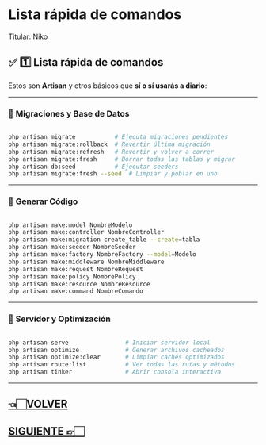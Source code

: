 # Lista rápida de comandos

Titular: Niko

## ✅ **1️⃣ Lista rápida de comandos**

Estos son **Artisan** y otros básicos que **sí o sí usarás a diario**:

---

### 📌 **Migraciones y Base de Datos**

```bash

php artisan migrate           # Ejecuta migraciones pendientes
php artisan migrate:rollback  # Revertir última migración
php artisan migrate:refresh   # Revertir y volver a correr
php artisan migrate:fresh     # Borrar todas las tablas y migrar
php artisan db:seed           # Ejecutar seeders
php artisan migrate:fresh --seed  # Limpiar y poblar en uno

```

---

### 📌 **Generar Código**

```bash

php artisan make:model NombreModelo
php artisan make:controller NombreController
php artisan make:migration create_table --create=tabla
php artisan make:seeder NombreSeeder
php artisan make:factory NombreFactory --model=Modelo
php artisan make:middleware NombreMiddleware
php artisan make:request NombreRequest
php artisan make:policy NombrePolicy
php artisan make:resource NombreResource
php artisan make:command NombreComando

```

---

### 📌 **Servidor y Optimización**

```bash

php artisan serve                # Iniciar servidor local
php artisan optimize             # Generar archivos cacheados
php artisan optimize:clear       # Limpiar cachés optimizados
php artisan route:list           # Ver todas las rutas y métodos
php artisan tinker               # Abrir consola interactiva

```

---

## [👈🏻VOLVER](Laravel%20index.md)

## [SIGUIENTE 👉🏻](Snippets%20útiles.md)